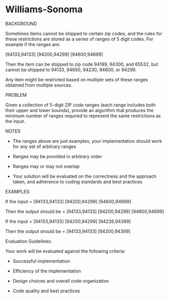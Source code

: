 # Williams-Sonoma


BACKGROUND

Sometimes items cannot be shipped to certain zip codes, and the rules for these restrictions are stored as a series of ranges of 5 digit codes. For example if the ranges are:


[94133,94133] [94200,94299] [94600,94699]


Then the item can be shipped to zip code 94199, 94300, and 65532, but cannot be shipped to 94133, 94650, 94230, 94600, or 94299.


Any item might be restricted based on multiple sets of these ranges obtained from multiple sources.


PROBLEM

Given a collection of 5-digit ZIP code ranges (each range includes both their upper and lower bounds), provide an algorithm that produces the minimum number of ranges required to represent the same restrictions as the input.


NOTES

- The ranges above are just examples, your implementation should work for any set of arbitrary ranges

- Ranges may be provided in arbitrary order

- Ranges may or may not overlap

- Your solution will be evaluated on the correctness and the approach taken, and adherence to coding standards and best practices


EXAMPLES:

If the input = [94133,94133] [94200,94299] [94600,94699]

Then the output should be = [94133,94133] [94200,94299] [94600,94699]


If the input = [94133,94133] [94200,94299] [94226,94399] 

Then the output should be = [94133,94133] [94200,94399]


Evaluation Guidelines:

Your work will be evaluated against the following criteria:

- Successful implementation

- Efficiency of the implementation

- Design choices and overall code organization

- Code quality and best practices
